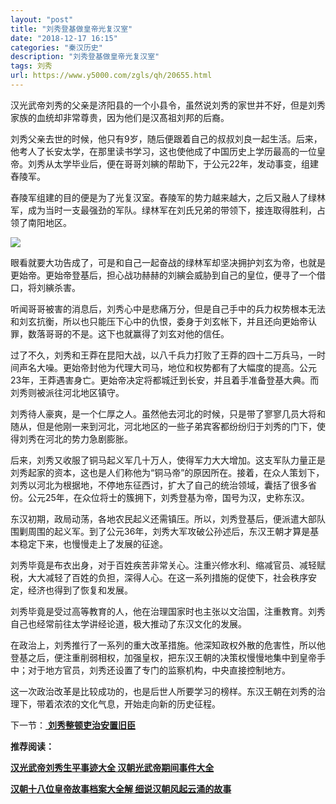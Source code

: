 ```yaml
---
layout: "post"
title: "刘秀登基做皇帝光复汉室"
date: "2018-12-17 16:15"
categories: "秦汉历史"
description: "刘秀登基做皇帝光复汉室"
tags: 刘秀
url: https://www.y5000.com/zgls/qh/20655.html
---
```






汉光武帝刘秀的父亲是济阳县的一个小县令，虽然说刘秀的家世并不好，但是刘秀家族的血统却非常尊贵，因为他们是汉髙祖刘邦的后裔。

刘秀父亲去世的时候，他只有9岁，随后便跟着自己的叔叔刘良一起生活。后来，他考人了长安太学，在那里读书学习，这也使他成了中国历史上学历最高的一位皇帝。刘秀从太学毕业后，便在哥哥刘縯的帮助下，于公元22年，发动事变，组建舂陵军。

舂陵军组建的目的便是为了光复汉室。舂陵军的势力越来越大，之后又融人了绿林军，成为当时一支最强劲的军队。绿林军在刘氏兄弟的带领下，接连取得胜利，占领了南阳地区。

![](https://img.y5000.com/uploads/allimg/170503/8-1F50311202I17.jpg)

眼看就要大功告成了，可是和自己一起奋战的绿林军却坚决拥护刘玄为帝，也就是更始帝。更始帝登基后，担心战功赫赫的刘縯会威胁到自己的皇位，便寻了一个借口，将刘縯杀害。

听闻哥哥被害的消息后，刘秀心中是悲痛万分，但是自己手中的兵力权势根本无法和刘玄抗衡，所以也只能压下心中的仇恨，委身于刘玄帐下，并且还向更始帝认罪，数落哥哥的不是。这下也就赢得了刘玄对他的信任。

过了不久，刘秀和王莽在昆阳大战，以八千兵力打败了王莽的四十二万兵马，一时间声名大噪。更始帝封他为代理大司马，地位和权势都有了大幅度的提高。公元23年，王莽遇害身亡。更始帝决定将都城迁到长安，并且着手准备登基大典。而刘秀则被派往河北地区镇守。

刘秀待人豪爽，是一个仁厚之人。虽然他去河北的时候，只是带了寥寥几员大将和随从，但是他刚一来到河北，河北地区的一些子弟宾客都纷纷归于刘秀的门下，使得刘秀在河北的势力急剧膨胀。

后来，刘秀又收服了铜马起义军几十万人，使得军力大大增加。这支军队力量正是刘秀起家的资本，这也是人们称他为“铜马帝”的原因所在。接着，在众人策划下，刘秀以河北为根据地，不停地东征西讨，扩大了自己的统治领域，囊括了很多省份。公元25年，在众位将士的簇拥下，刘秀登基为帝，国号为汉，史称东汉。

东汉初期，政局动荡，各地农民起义还需镇压。所以，刘秀登基后，便派遣大部队围剿周围的起义军。到了公元36年，刘秀大军攻破公孙述后，东汉王朝才算是基本稳定下来，也慢慢走上了发展的征途。

刘秀毕竟是布衣出身，对于百姓疾苦非常关心。注重兴修水利、缩减官员、减轻赋税，大大减轻了百姓的负担，深得人心。在这一系列措施的促使下，社会秩序安定，经济也得到了恢复和发展。

刘秀毕竟是受过高等教育的人，他在治理国家时也主张以文治国，注重教育。刘秀自己也经常前往太学讲经论道，极大推动了东汉文化的发展。

在政治上，刘秀推行了一系列的重大改革措施。他深知政权外散的危害性，所以他登基之后，便注重削弱相权，加强皇权，把东汉王朝的决策权慢慢地集中到皇帝手中；对于地方官员，刘秀还设置了专门的监察机构，中央直接控制地方。

这一次政治改革是比较成功的，也是后世人所要学习的榜样。东汉王朝在刘秀的治理下，带着浓浓的文化气息，开始走向新的历史征程。

下一节：[ **刘秀整顿吏治安置旧臣**](https://www.y5000.com/zgls/qh/20657.html)

**推荐阅读：**

[**汉光武帝刘秀生平事迹大全 汉朝光武帝期间事件大全**](https://www.y5000.com/zgls/qh/20896.html)

[**汉朝十八位皇帝故事档案大全解 细说汉朝风起云涌的故事**](https://www.y5000.com/zgls/qh/21041.html)
